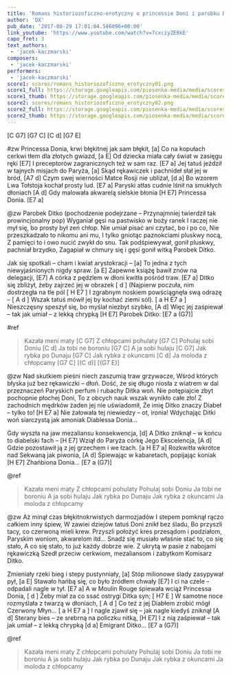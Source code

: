 ```yaml
---
title: 'Romans historiozoficzno-erotyczny o princessie Doni i parobku Ditku ze wstawką etnograficzną'
author: 'DX'
pub_date: '2017-08-29 17:01:04.586096+00:00'
link_youtube: 'https://www.youtube.com/watch?v=7cxciyZEBkE'
capo_fret: 3
text_authors:
 - 'jacek-kaczmarski'
composers:
 - 'jacek-kaczmarski'
performers:
 - 'jacek-kaczmarski'
score1: scores/romans_historiozoficzno_erotyczny01.png
score1_full: https://storage.googleapis.com/piosenka-media/media/scores/romans_historiozoficzno_erotyczny01.png
score1_thumb: https://storage.googleapis.com/piosenka-media/media/scores/romans_historiozoficzno_erotyczny01.png.180x0_q85_upscale.png
score2: scores/romans_historiozoficzno_erotyczny02.png
score2_full: https://storage.googleapis.com/piosenka-media/media/scores/romans_historiozoficzno_erotyczny02.png
score2_thumb: https://storage.googleapis.com/piosenka-media/media/scores/romans_historiozoficzno_erotyczny02.png.180x0_q85_upscale.png
---
```


[C G7]
[G7 C]
[C d]
[G7 E]

#zw
Princessa Donia, krwi błękitnej jak sam błękit, [a]
Co na kopułach cerkwi tłem dla złotych gwiazd, [a E]
Od dziecka miała cały świat w zasięgu ręki [E7]
I preceptorów zagranicznych też w sam raz. [E7 a]
Jej tatuś jeździł w tajnych misjach do Paryża, [a]
Skąd rękawiczek i pachnideł słał jej w bród, [A7 d]
Czym swej wierności Matce Rosji nie ubliżał, [d a]
Bo wzorem Lwa Tołstoja kochał prosty lud. [E7 a]
Paryski atłas cudnie lśnił na smukłych dłoniach [A d]
Gdy malowała akwarelą sielskie błonia [H E7]
Princessa Donia. [E7 a]

@zw
Parobek Ditko (pochodzenie podejrzane –
Przynajmniej twierdził tak prowincjonalny pop)
Wyganiał gęsi na pastwisko w boży ranek
I raczej nie mył się, bo prosty był zeń chłop.
Nie umiał pisać ani czytać, bo i po co,
Nie przeszkadzało to nikomu ani mu,
I tylko gniotąc paznokciami pluskwy nocą,
Z pamięci to i owo nucić zwykł do snu.
Tak podśpiewywał, gonił pluskwy, pachniał brzydko,
Zagapiał w chmury się i gęsi gonił witką
Parobek Ditko.

Jak się spotkali – cham i kwiat arystokracji – [a]
To jedna z tych niewyjaśnionych nigdy spraw. [a E]
Zapewne książę bawił znów na delegacji, [E7]
A córka z pędzlem w dłoni kwitła pośród traw. [E7 a]
Ditko się zbliżył, żeby zajrzeć jej w obrazek [ d ]
(Najpierw poczuła, nim dostrzegła na tle pól [ H E7 ]
I zgrabnym noskiem powściągnęła swą odrazę – [ A d ]
Wszak tatuś mówił jej by kochać ziemi sól). [ a H E7 a ]
Nieszczęsny speszył się, bo myślał niezbyt szybko, [A d]
Więc jej zaśpiewał – tak jak umiał – z lekką chrypką [H E7]
Parobek Ditko: [E7 a (G7)]

#ref
>Kazała meni maty [C G7]
>Z chłopcami pohulaty [G7 C]
>Pohulaj sobi Doniu [C d]
>Ja tobi ne boroniu [G7 C]
>A ja sobi hulaju [C G7]
>Jak rybka po Dunaju [G7 C]
>Jak rybka z okuncami [C d]
>Ja moloda z chłopcamy [G7 C]
>[(C d)]
>[(G7 E)]

@zw
Nad skutkiem pieśni niech zaszumią traw grzywacze,
Wśród których błyska już bez rękawiczki – dłoń.
Dość, że się długo niosła z wiatrem w dal przeznaczeń
Paryskich perfum i rubachy Ditka woń.
Nie potępiajcie zbyt pochopnie płochej Doni,
To z obcych nauk wszak wynikło całe zło!
Z zachodnich mędrków żaden jej nie uświadomił,
Że imię Ditko znaczy Diabeł – tylko to! [H E7 a]
Nie żałowała tej niewiedzy – ot, ironia!
Wdychając Ditki woń siarczystą jak amoniak
Diablessa Donia…

Gdy wyszła na jaw mezaliansu konsekwencja,  [d]
A Ditko zniknął – w końcu to diabelski fach – [H E7]
Wziął do Paryża córkę Jego Ekscelencja, [A d]
Gdzie pozostawił ją z jej grzechem i we łzach. [a H E7 a]
Rozkwitła wkrótce nad Sekwaną jak piwonia, [A d]
Śpiewając w kabaretach, popijając koniak [H E7]
Zhańbiona Donia… [E7 a (G7)]

@ref
>Kazała meni maty
>Z chłopcami pohulaty
>Pohulaj sobi Doniu
>Ja tobi ne boroniu
>A ja sobi hulaju
>Jak rybka po Dunaju
>Jak rybka z okuncami
>Ja moloda z chłopcamy
> 
> 

@zw
Aż minął czas błękitnokrwistych darmozjadów
I stepem pomknął rączo całkiem inny śpiew,
W zawiei dziejów tatuś Doni znikł bez śladu,
Bo przyszli tacy, co czerwoną mieli krew.
Przyszli położyć kres przesądom i podziałom,
Paryskim woniom, akwarelom itd…
Snadź się musiało właśnie stać to, co się stało,
A co się stało, to już każdy dobrze wie.
Z ukrytą w pasie z nabojami rękawiczką
Szedł przeciw cerkwiom, mezaliansom i zabytkom
Komisarz Ditko.

Zmieniały rzeki bieg i stepy pustynniały, [a]
Stóp milionowe ślady zasypywał pył, [a E]
Stawało hańbą się, co było źródłem chwały [E7]
I ci na czele – odpadali nagle w tył. [E7 a]
A w Moulin Rouge śpiewała wciąż Princessa Donia, [ d ]
Żeby miał za co ssać ostrygi Ditka syn; [ H7 E ]
W samotne noce rozmyślała z twarzą w dłoniach, [ A d ]
Co też z jej Diabłem zrobić mógł Czerwony Młyn… [ a H E7 a ]
I nagle zjawił się – jak nagle kiedyś zniknął [A d]
Sterany bies – ze srebrną na policzku nitką, [H E7]
I z nią zaśpiewał – tak jak umiał – z lekką chrypką [d a]
Emigrant Ditko… [E7 a (G7)]

@ref
>Kazała meni maty
>Z chłopcami pohulaty
>Pohulaj sobi Doniu
>Ja tobi ne boroniu
>A ja sobi hulaju
>Jak rybka po Dunaju
>Jak rybka z okuncami
>Ja moloda z chłopcamy